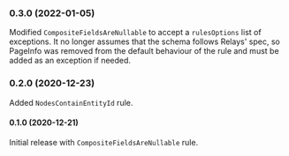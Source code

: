 ### 0.3.0 (2022-01-05)

Modified `CompositeFieldsAreNullable` to accept a `rulesOptions` list of exceptions.
It no longer assumes that the schema follows Relays' spec, so PageInfo was removed from the default behaviour of the rule and must be added as an exception if needed.

### 0.2.0 (2020-12-23)

Added `NodesContainEntityId` rule.

#### 0.1.0 (2020-12-21)

Initial release with `CompositeFieldsAreNullable` rule.

